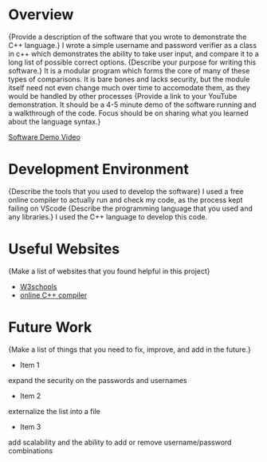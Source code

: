 # Overview



{Provide a description of the software that you wrote to demonstrate the C++ language.}
I wrote a simple username and password verifier as a class in c++ which demonstrates the ability to take user input, and compare it to a long list of possible correct options. 
{Describe your purpose for writing this software.}
It is a modular program which forms the core of many of these types of comparisons. It is bare bones and lacks security, but the module itself need not even change much over time to accomodate them, as they would be handled by other processes 
{Provide a link to your YouTube demonstration. It should be a 4-5 minute demo of the software running and a walkthrough of the code. Focus should be on sharing what you learned about the language syntax.}

[Software Demo Video](https://youtu.be/ozreKjYm_Bo)

# Development Environment

{Describe the tools that you used to develop the software}
I used a free online compiler to actually run and check my code, as the process kept failing on VScode 
{Describe the programming language that you used and any libraries.}
I used the C++ language to develop this code. 
# Useful Websites

{Make a list of websites that you found helpful in this project}

- [W3schools](https://www.w3schools.com/)
- [online C++ compiler](https://www.onlinegdb.com/online_c++_compiler)

# Future Work

{Make a list of things that you need to fix, improve, and add in the future.}

- Item 1

expand the security on the passwords and usernames 

- Item 2

externalize the list into a file

- Item 3

add scalability and the ability to add or remove username/password combinations 
